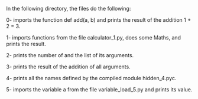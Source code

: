 In the following directory, the files do the following:

0- imports the function def add(a, b) and prints the result of the addition 1 + 2 = 3.

1- imports functions from the file calculator_1.py, does some Maths, and prints the result.

2- prints the number of and the list of its arguments.

3- prints the result of the addition of all arguments.

4- prints all the names defined by the compiled module hidden_4.pyc.

5- imports the variable a from the file variable_load_5.py and prints its value.
